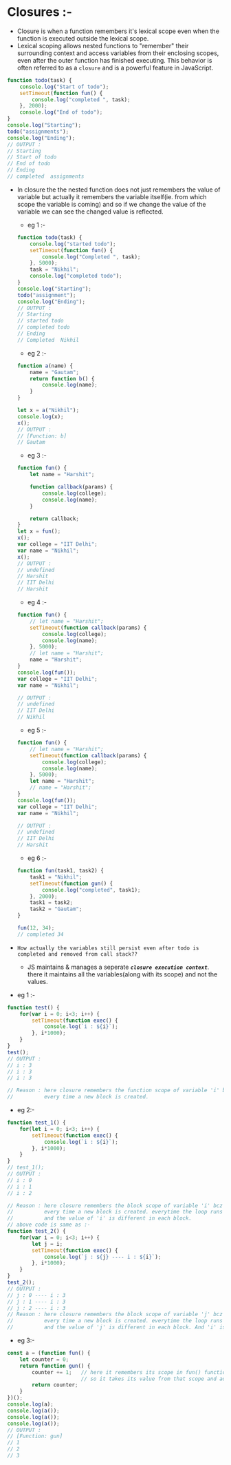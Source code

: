 # Closures :-
- Closure is when a function remembers it's lexical scope even when the function is executed outside the lexical scope.
- Lexical scoping allows nested functions to "remember" their surrounding context and access variables from their enclosing scopes, even after the outer function has finished executing. This behavior is often referred to as a `closure` and is a powerful feature in JavaScript.
```js
function todo(task) {
    console.log("Start of todo");
    setTimeout(function fun() {
        console.log("completed ", task);
    }, 2000);
    console.log("End of todo");
}
console.log("Starting");
todo("assignments");
console.log("Ending");
// OUTPUT :
// Starting
// Start of todo
// End of todo
// Ending
// completed  assignments
```

-  In closure the the nested function does not just remembers the value of variable but actually it remembers the variable itself(ie. from which scope the variable is coming) and so if we change the value of the variable we can see the changed value is reflected.
    - eg 1 :-
    ```js
    function todo(task) {
        console.log("started todo");
        setTimeout(function fun() {
            console.log("Completed ", task);
        }, 5000);
        task = "Nikhil";
        console.log("completed todo");
    }
    console.log("Starting");
    todo("assignment");
    console.log("Ending");
    // OUTPUT :
    // Starting
    // started todo
    // completed todo
    // Ending
    // Completed  Nikhil
    ```
    - eg 2 :-
    ```js
    function a(name) {
        name = "Gautam";
        return function b() {
            console.log(name);
        }
    }

    let x = a("Nikhil");
    console.log(x);
    x();
    // OUTPUT :
    // [Function: b]
    // Gautam
    ```
    - eg 3 :-
    ```js
    function fun() {
        let name = "Harshit";

        function callback(params) {
            console.log(college);
            console.log(name);
        }

        return callback;
    }
    let x = fun();
    x();
    var college = "IIT Delhi";
    var name = "Nikhil";
    x();
    // OUTPUT :
    // undefined
    // Harshit
    // IIT Delhi
    // Harshit
    ```
    - eg 4 :-
    ```js
    function fun() {
        // let name = "Harshit";
        setTimeout(function callback(params) {
            console.log(college);
            console.log(name);
        }, 5000);
        // let name = "Harshit";
        name = "Harshit";
    }
    console.log(fun());
    var college = "IIT Delhi";
    var name = "Nikhil";

    // OUTPUT :
    // undefined
    // IIT Delhi
    // Nikhil
    ```
    - eg 5 :-
    ```js
    function fun() {
        // let name = "Harshit";
        setTimeout(function callback(params) {
            console.log(college);
            console.log(name);
        }, 5000);
        let name = "Harshit";
        // name = "Harshit";
    }
    console.log(fun());
    var college = "IIT Delhi";
    var name = "Nikhil";

    // OUTPUT :
    // undefined
    // IIT Delhi
    // Harshit
    ```
    - eg 6 :-
    ```js
    function fun(task1, task2) {
        task1 = "Nikhil";
        setTimeout(function gun() {
            console.log("completed", task1);
        }, 2000);
        task1 = task2;
        task2 = "Gautam";
    }

    fun(12, 34);
    // completed 34
    ```

- `How actually the variables still persist even after todo is completed and removed from call stack??`
    - JS maintains & manages a seperate ***`closure execution context`***. there it maintains all the variables(along with its scope) and not the values.
- eg 1 :-
```js
function test() {
    for(var i = 0; i<3; i++) {
        setTimeout(function exec() {
            console.log(`i : ${i}`);
        }, i*1000);
    }
}
test();
// OUTPUT :
// i : 3
// i : 3
// i : 3

// Reason : here closure remembers the function scope of variable 'i' bcz of 'var'. 
//          every time a new block is created.
```
- eg 2:-
```js
function test_1() {
    for(let i = 0; i<3; i++) {
        setTimeout(function exec() {
            console.log(`i : ${i}`);
        }, i*1000);
    }
}
// test_1();
// OUTPUT :
// i : 0
// i : 1
// i : 2

// Reason : here closure remembers the block scope of variable 'i' bcz of 'let'. 
//          every time a new block is created. everytime the loop runs a new block is created
//          and the value of 'i' is different in each block.
// above code is same as :-
function test_2() {
    for(var i = 0; i<3; i++) {
        let j = i;
        setTimeout(function exec() {
            console.log(`j : ${j} ---- i : ${i}`);
        }, i*1000);
    }
}
test_2();
// OUTPUT :
// j : 0 ---- i : 3
// j : 1 ---- i : 3
// j : 2 ---- i : 3
// Reason : here closure remembers the block scope of variable 'j' bcz of 'let'. 
//          every time a new block is created. everytime the loop runs a new block is created
//          and the value of 'j' is different in each block. And 'i' is function scope.
```
- eg 3:-
```js
const a = (function fun() {
    let counter = 0;
    return function gun() {
        counter += 1;   // here it remembers its scope in fun() function block. 
                        // so it takes its value from that scope and adds 1 to it everytime.
        return counter;
    }
})();
console.log(a);
console.log(a());
console.log(a());
console.log(a());
// OUTPUT :
// [Function: gun]
// 1
// 2
// 3
```
